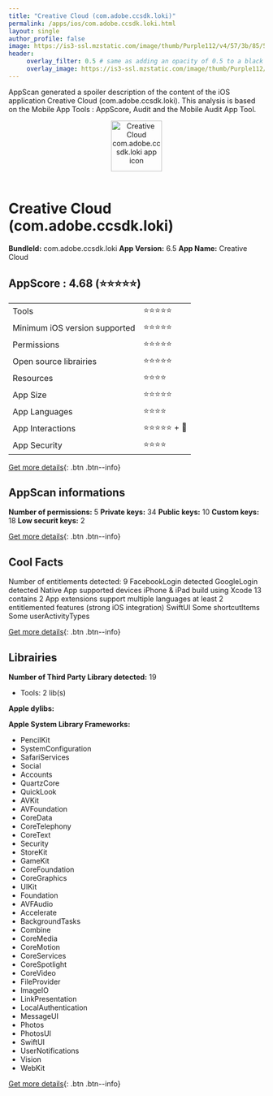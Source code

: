 ```yaml
---
title: "Creative Cloud (com.adobe.ccsdk.loki)"
permalink: /apps/ios/com.adobe.ccsdk.loki.html
layout: single
author_profile: false
image: https://is3-ssl.mzstatic.com/image/thumb/Purple112/v4/57/3b/85/573b8518-eba9-9f67-dd7b-ec0450044ea7/AppIcon-0-1x_U007emarketing-0-7-0-0-85-220.png/512x512bb.jpg
header: 
     overlay_filter: 0.5 # same as adding an opacity of 0.5 to a black background
     overlay_image: https://is3-ssl.mzstatic.com/image/thumb/Purple112/v4/57/3b/85/573b8518-eba9-9f67-dd7b-ec0450044ea7/AppIcon-0-1x_U007emarketing-0-7-0-0-85-220.png/512x512bb.jpg
---
```

AppScan generated a spoiler description of the content of the iOS application Creative Cloud (com.adobe.ccsdk.loki). This analysis is based on the Mobile App Tools : AppScore, Audit and the Mobile Audit App Tool.

  
  
<div style="text-align: center;"><img src="https://is3-ssl.mzstatic.com/image/thumb/Purple112/v4/57/3b/85/573b8518-eba9-9f67-dd7b-ec0450044ea7/AppIcon-0-1x_U007emarketing-0-7-0-0-85-220.png/512x512bb.jpg" width="100" height="100" alt="Creative Cloud com.adobe.ccsdk.loki app icon"></div></br>
  
# Creative Cloud (com.adobe.ccsdk.loki)

**BundleId:** com.adobe.ccsdk.loki
**App Version:** 6.5
**App Name:** Creative Cloud


## AppScore : 4.68 (⭐️⭐️⭐️⭐️⭐️) 

<table>
<tr><td> Tools </td><td> ⭐️⭐️⭐️⭐️⭐️ </td></tr>
<tr><td> Minimum iOS version supported </td><td> ⭐️⭐️⭐️⭐️⭐️ </td></tr>
<tr><td> Permissions </td><td> ⭐️⭐️⭐️⭐️⭐️ </td></tr>
<tr><td> Open source librairies </td><td> ⭐️⭐️⭐️⭐️⭐️ </td></tr>
<tr><td> Resources </td><td> ⭐️⭐️⭐️⭐️ </td></tr>
<tr><td> App Size </td><td> ⭐️⭐️⭐️⭐️⭐️ </td></tr>
<tr><td> App Languages </td><td> ⭐️⭐️⭐️⭐️ </td></tr>
<tr><td> App Interactions </td><td> ⭐️⭐️⭐️⭐️⭐️ + 🌟 </td></tr>
<tr><td> App Security </td><td> ⭐️⭐️⭐️⭐️ </td></tr>
</table>

[Get more details](/pricing.html){: .btn .btn--info}  
  
## AppScan informations 

**Number of permissions:** 5
**Private keys:** 34
**Public keys:** 10
**Custom keys:** 18
**Low securit keys:** 2
  
[Get more details](/pricing.html){: .btn .btn--info}

## Cool Facts

Number of entitlements detected: 9
FacebookLogin detected
GoogleLogin detected
Native App
supported devices iPhone & iPad
build using Xcode 13
contains 2 App extensions
support multiple languages
at least 2 entitlemented features (strong iOS integration)
SwiftUI
Some shortcutItems 
Some userActivityTypes
  
[Get more details](/pricing.html){: .btn .btn--info}

## Librairies 
**Number of Third Party Library detected:** 19
- Tools: 2 lib(s)

**Apple dylibs:**


**Apple System Library Frameworks:**
- PencilKit
- SystemConfiguration
- SafariServices
- Social
- Accounts
- QuartzCore
- QuickLook
- AVKit
- AVFoundation
- CoreData
- CoreTelephony
- CoreText
- Security
- StoreKit
- GameKit
- CoreFoundation
- CoreGraphics
- UIKit
- Foundation
- AVFAudio
- Accelerate
- BackgroundTasks
- Combine
- CoreMedia
- CoreMotion
- CoreServices
- CoreSpotlight
- CoreVideo
- FileProvider
- ImageIO
- LinkPresentation
- LocalAuthentication
- MessageUI
- Photos
- PhotosUI
- SwiftUI
- UserNotifications
- Vision
- WebKit


  
[Get more details](/pricing.html){: .btn .btn--info}


